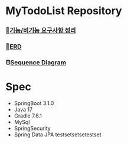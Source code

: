 # MyTodoList Repository

### 📝[기능/비기능 요구사항 정리](https://github.com/Hyeon-Uk/MyTodoList/blob/main/Requirements.md)
### 📗[ERD]()
### ⏰[Sequence Diagram]()

# Spec
- SpringBoot 3.1.0
- Java 17
- Gradle 7.6.1
- MySql
- SpringSecurity
- Spring Data JPA
testsetsetsetestset